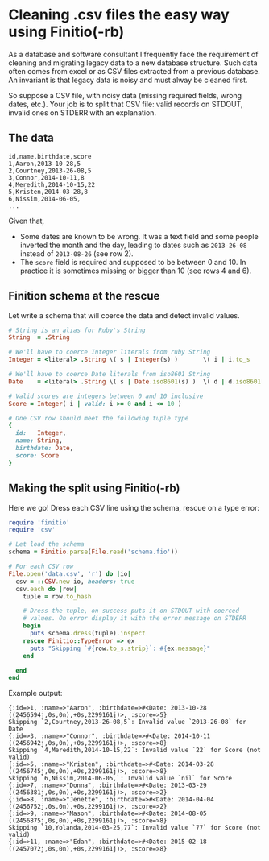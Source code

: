# Cleaning .csv files the easy way using Finitio(-rb)

As a database and software consultant I frequently face the requirement of
cleaning and migrating legacy data to a new database structure. Such data
often comes from excel or as CSV files extracted from a previous database.
An invariant is that legacy data is noisy and must alway be cleaned first.

So suppose a CSV file, with noisy data (missing required fields, wrong dates,
etc.). Your job is to split that CSV file: valid records on STDOUT, invalid
ones on STDERR with an explanation.

## The data

```csv
id,name,birthdate,score
1,Aaron,2013-10-28,5
2,Courtney,2013-26-08,5
3,Connor,2014-10-11,8
4,Meredith,2014-10-15,22
5,Kristen,2014-03-28,8
6,Nissim,2014-06-05,
...
```

Given that,

* Some dates are known to be wrong. It was a text field and some people
  inverted the month and the day, leading to dates such as `2013-26-08`
  instead of `2013-08-26` (see row 2).
* The `score` field is required and supposed to be between 0 and 10. In
  practice it is sometimes missing or bigger than 10 (see rows 4 and 6).

## Finition schema at the rescue

Let write a schema that will coerce the data and detect invalid values.

```ruby
# String is an alias for Ruby's String
String  = .String

# We'll have to coerce Integer literals from ruby String
Integer = <literal> .String \( s | Integer(s) )       \( i | i.to_s    )

# We'll have to coerce Date literals from iso8601 String 
Date    = <literal> .String \( s | Date.iso8601(s) )  \( d | d.iso8601 )

# Valid scores are integers between 0 and 10 inclusive
Score = Integer( i | valid: i >= 0 and i <= 10 )

# One CSV row should meet the following tuple type
{
  id:   Integer,
  name: String,
  birthdate: Date,
  score: Score
}
```

## Making the split using Finitio(-rb)

Here we go! Dress each CSV line using the schema, rescue on a type error:

```ruby
require 'finitio'
require 'csv'

# Let load the schema
schema = Finitio.parse(File.read('schema.fio'))

# For each CSV row
File.open('data.csv', 'r') do |io|
  csv = ::CSV.new io, headers: true
  csv.each do |row|
    tuple = row.to_hash

    # Dress the tuple, on success puts it on STDOUT with coerced
    # values. On error display it with the error message on STDERR
    begin
      puts schema.dress(tuple).inspect
    rescue Finitio::TypeError => ex
      puts "Skipping `#{row.to_s.strip}`: #{ex.message}"
    end

  end
end
```

Example output:

```
{:id=>1, :name=>"Aaron", :birthdate=>#<Date: 2013-10-28 ((2456594j,0s,0n),+0s,2299161j)>, :score=>5}
Skipping `2,Courtney,2013-26-08,5`: Invalid value `2013-26-08` for Date
{:id=>3, :name=>"Connor", :birthdate=>#<Date: 2014-10-11 ((2456942j,0s,0n),+0s,2299161j)>, :score=>8}
Skipping `4,Meredith,2014-10-15,22`: Invalid value `22` for Score (not valid)
{:id=>5, :name=>"Kristen", :birthdate=>#<Date: 2014-03-28 ((2456745j,0s,0n),+0s,2299161j)>, :score=>8}
Skipping `6,Nissim,2014-06-05,`: Invalid value `nil` for Score
{:id=>7, :name=>"Donna", :birthdate=>#<Date: 2013-03-29 ((2456381j,0s,0n),+0s,2299161j)>, :score=>2}
{:id=>8, :name=>"Jenette", :birthdate=>#<Date: 2014-04-04 ((2456752j,0s,0n),+0s,2299161j)>, :score=>2}
{:id=>9, :name=>"Mason", :birthdate=>#<Date: 2014-08-05 ((2456875j,0s,0n),+0s,2299161j)>, :score=>8}
Skipping `10,Yolanda,2014-03-25,77`: Invalid value `77` for Score (not valid)
{:id=>11, :name=>"Edan", :birthdate=>#<Date: 2015-02-18 ((2457072j,0s,0n),+0s,2299161j)>, :score=>8}
```
